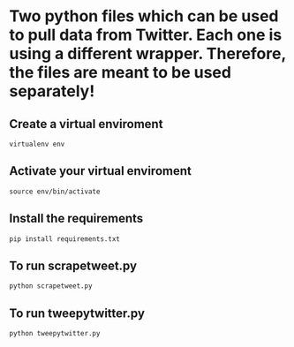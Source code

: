 # Two python files which can be used to pull data from Twitter. Each one is using a different wrapper. Therefore, the files are meant to be used separately!

## Create a virtual enviroment

`virtualenv env`

## Activate your virtual enviroment

`source env/bin/activate`

## Install the requirements

`pip install requirements.txt`

## To run scrapetweet.py

`python scrapetweet.py`

## To run tweepytwitter.py

`python tweepytwitter.py`

